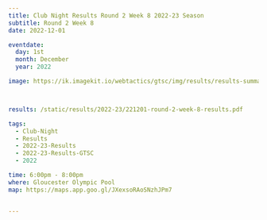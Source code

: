 ```yaml
---
title: Club Night Results Round 2 Week 8 2022-23 Season
subtitle: Round 2 Week 8
date: 2022-12-01

eventdate:
  day: 1st
  month: December
  year: 2022

image: https://ik.imagekit.io/webtactics/gtsc/img/results/results-summary-8.jpg



results: /static/results/2022-23/221201-round-2-week-8-results.pdf

tags:
  - Club-Night
  - Results
  - 2022-23-Results
  - 2022-23-Results-GTSC
  - 2022

time: 6:00pm - 8:00pm
where: Gloucester Olympic Pool
map: https://maps.app.goo.gl/JXexsoRAoSNzhJPm7


---
```





